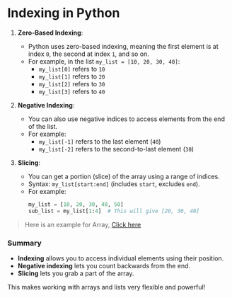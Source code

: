 # Indexing in Python

1. **Zero-Based Indexing**:
   - Python uses zero-based indexing, meaning the first element is at index `0`, the second at index `1`, and so on.
   - For example, in the list `my_list = [10, 20, 30, 40]`:
     - `my_list[0]` refers to `10`
     - `my_list[1]` refers to `20`
     - `my_list[2]` refers to `30`
     - `my_list[3]` refers to `40`

2. **Negative Indexing**:
   - You can also use negative indices to access elements from the end of the list.
   - For example:
     - `my_list[-1]` refers to the last element (`40`)
     - `my_list[-2]` refers to the second-to-last element (`30`)

3. **Slicing**:
   - You can get a portion (slice) of the array using a range of indices.
   - Syntax: `my_list[start:end]` (includes `start`, excludes `end`).
   - For example:
     ```python
     my_list = [10, 20, 30, 40, 50]
     sub_list = my_list[1:4]  # This will give [20, 30, 40]
     ```

> Here is an example for Array, [Click here](/week-1-arrays-string/code/arrayindexing.py)

### Summary
- **Indexing** allows you to access individual elements using their position.
- **Negative indexing** lets you count backwards from the end.
- **Slicing** lets you grab a part of the array.

This makes working with arrays and lists very flexible and powerful!